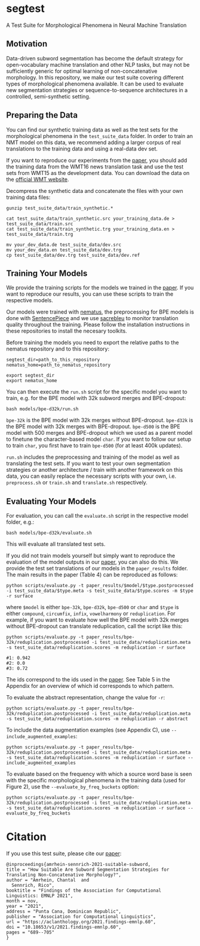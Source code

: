 # segtest
A Test Suite for Morphological Phenomena in Neural Machine Translation

## Motivation

Data-driven subword segmentation has become the default strategy for open-vocabulary machine translation and other NLP tasks, but may not be sufficiently generic for optimal learning of non-concatenative morphology. In this repository, we make our test suite covering different types of morphological phenomena available. It can be used to evaluate new segmentation strategies or sequence-to-sequence architectures in a controlled, semi-synthetic setting.

## Preparing the Data
You can find our synthetic training data as well as the test sets for the morphological phenomena in the `test_suite_data` folder. In order to train an NMT model on this data, we recommend adding a larger corpus of real translations to the training data and using a real-data dev set.

If you want to reproduce our experiments from the [paper](https://aclanthology.org/2021.findings-emnlp.60/), you should add the training data from the WMT16 news translation task and use the test sets from WMT15 as the development data. You can download the data on the [official WMT website](http://www.statmt.org/wmt16/translation-task.html).

Decompress the synthetic data and concatenate the files with your own training data files:

    gunzip test_suite_data/train_synthetic.*

    cat test_suite_data/train_synthetic.src your_training_data.de > test_suite_data/train.src
    cat test_suite_data/train_synthetic.trg your_training_data.en > test_suite_data/train.trg

    mv your_dev_data.de test_suite_data/dev.src
    mv your_dev_data.en test_suite_data/dev.trg
    cp test_suite_data/dev.trg test_suite_data/dev.ref


## Training Your Models

We provide the training scripts for the models we trained in the [paper](https://aclanthology.org/2021.findings-emnlp.60/). If you want to reproduce our results, you can use these scripts to train the respective models.

Our models were trained with [nematus](https://github.com/EdinburghNLP/nematus), the preprocessing for BPE models is done with [SentencePiece](https://github.com/google/sentencepiece) and we use [sacrebleu](https://github.com/mjpost/sacrebleu) to monitor translation quality throughout the training. Please follow the installation instructions in these repositories to install the necesary toolkits.  

Before training the models you need to export the relative paths to the nematus repository and to this repository:

    segtest_dir=path_to_this_repository
    nematus_home=path_to_nematus_repository

    export segtest_dir
    export nematus_home

You can then execute the `run.sh` script for the specific model you want to train, e.g. for the BPE model with 32k subword merges and BPE-dropout:

    bash models/bpe-d32k/run.sh

`bpe-32k` is the BPE model with 32k merges without BPE-dropout. `bpe-d32k` is the BPE model with 32k merges with BPE-dropout. `bpe-d500` is the BPE model with 500 merges and BPE-dropout which we used as a parent model to finetune the character-based model `char`. If you want to follow our setup to train `char`, you first have to train `bpe-d500` (for at least 400k updates).

`run.sh` includes the preprocessing and training of the model as well as translating the test sets. If you want to test your own segmentation strategies or another architecture / train with another framework on this data, you can easily replace the necessary scripts with your own, i.e. `preprocess.sh` or `train.sh` and `translate.sh` respectively.


## Evaluating Your Models

For evaluation, you can call the `evaluate.sh` script in the respective model folder, e.g.:

    bash models/bpe-d32k/evaluate.sh

This will evaluate all translated test sets.

If you did not train models yourself but simply want to reproduce the evaluation of the model outputs in our [paper](https://aclanthology.org/2021.findings-emnlp.60/), you can also do this. We provide the test set translations of our models in the `paper_results` folder. The main results in the paper (Table 4) can be reproduced as follows:

    python scripts/evaluate.py -t paper_results/$model/$type.postprocessed -i test_suite_data/$type.meta -s test_suite_data/$type.scores -m $type -r surface

where `$model` is either `bpe-32k`, `bpe-d32k`, `bpe-d500` or `char` and `$type` is either `compound`, `circumfix`, `infix`, `vowelharmony` or `reduplication`. For example, if you want to evaluate how well the BPE model with 32k merges without BPE-dropout can translate reduplication, call the script like this:

    python scripts/evaluate.py -t paper_results/bpe-32k/reduplication.postprocessed -i test_suite_data/reduplication.meta -s test_suite_data/reduplication.scores -m reduplication -r surface

    #1: 0.942
    #2: 0.0
    #3: 0.72

The ids correspond to the ids used in the [paper](https://aclanthology.org/2021.findings-emnlp.60/). See Table 5 in the Appendix for an overview of which id corresponds to which pattern.

To evaluate the abstract representation, change the value for `-r`:

    python scripts/evaluate.py -t paper_results/bpe-32k/reduplication.postprocessed -i test_suite_data/reduplication.meta -s test_suite_data/reduplication.scores -m reduplication -r abstract

To include the data augmentation examples (see Appendix C), use `--include_augmented_examples`:

    python scripts/evaluate.py -t paper_results/bpe-32k/reduplication.postprocessed -i test_suite_data/reduplication.meta -s test_suite_data/reduplication.scores -m reduplication -r surface --include_augmented_examples

To evaluate based on the frequency with which a source word base is seen with the specific morphological phenomena in the training data (used for Figure 2), use the `--evaluate_by_freq_buckets` option:

    python scripts/evaluate.py -t paper_results/bpe-32k/reduplication.postprocessed -i test_suite_data/reduplication.meta -s test_suite_data/reduplication.scores -m reduplication -r surface --evaluate_by_freq_buckets


# Citation

If you use this test suite, please cite our [paper](https://aclanthology.org/2021.findings-emnlp.60/):

    @inproceedings{amrhein-sennrich-2021-suitable-subword,
    title = "How Suitable Are Subword Segmentation Strategies for Translating Non-Concatenative Morphology?",
    author = "Amrhein, Chantal  and
      Sennrich, Rico",
    booktitle = "Findings of the Association for Computational Linguistics: EMNLP 2021",
    month = nov,
    year = "2021",
    address = "Punta Cana, Dominican Republic",
    publisher = "Association for Computational Linguistics",
    url = "https://aclanthology.org/2021.findings-emnlp.60",
    doi = "10.18653/v1/2021.findings-emnlp.60",
    pages = "689--705"
    }
